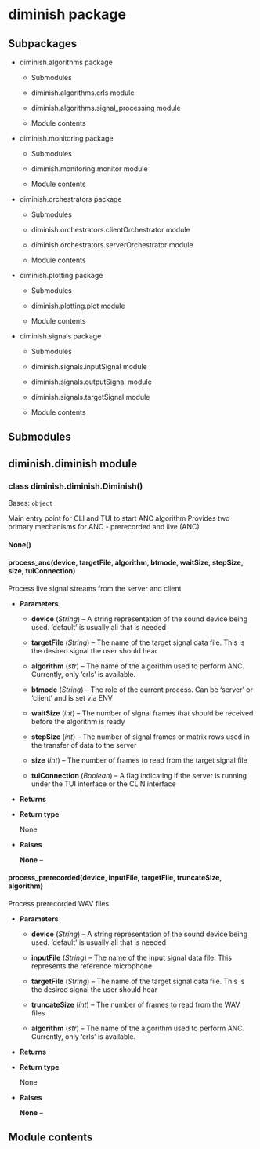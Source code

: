 # diminish package

## Subpackages


* diminish.algorithms package


    * Submodules


    * diminish.algorithms.crls module


    * diminish.algorithms.signal_processing module


    * Module contents


* diminish.monitoring package


    * Submodules


    * diminish.monitoring.monitor module


    * Module contents


* diminish.orchestrators package


    * Submodules


    * diminish.orchestrators.clientOrchestrator module


    * diminish.orchestrators.serverOrchestrator module


    * Module contents


* diminish.plotting package


    * Submodules


    * diminish.plotting.plot module


    * Module contents


* diminish.signals package


    * Submodules


    * diminish.signals.inputSignal module


    * diminish.signals.outputSignal module


    * diminish.signals.targetSignal module


    * Module contents


## Submodules

## diminish.diminish module


### class diminish.diminish.Diminish()
Bases: `object`

Main entry point for CLI and TUI to start ANC algorithm
Provides two primary mechanisms for ANC - prerecorded
and live (ANC)


#### None()

#### process_anc(device, targetFile, algorithm, btmode, waitSize, stepSize, size, tuiConnection)
Process live signal streams from the server and client


* **Parameters**

    
    * **device** (*String*) – A string representation of the sound device being used. ‘default’ is usually all that is needed


    * **targetFile** (*String*) – The name of the target signal data file. This is the desired signal the user should hear


    * **algorithm** (*str*) – The name of the algorithm used to perform ANC. Currently, only ‘crls’ is available.


    * **btmode** (*String*) – The role of the current process. Can be ‘server’ or ‘client’ and is set via ENV


    * **waitSize** (*int*) – The number of signal frames that should be received before the algorithm is ready


    * **stepSize** (*int*) – The number of signal frames or matrix rows used in the transfer of data to the server


    * **size** (*int*) – The number of frames to read from the target signal file


    * **tuiConnection** (*Boolean*) – A flag indicating if the server is running under the TUI interface or the CLIN interface



* **Returns**

    


* **Return type**

    None



* **Raises**

    **None** – 



#### process_prerecorded(device, inputFile, targetFile, truncateSize, algorithm)
Process prerecorded WAV files


* **Parameters**

    
    * **device** (*String*) – A string representation of the sound device being used. ‘default’ is usually all that is needed


    * **inputFile** (*String*) – The name of the input signal data file. This represents the reference microphone


    * **targetFile** (*String*) – The name of the target signal data file. This is the desired signal the user should hear


    * **truncateSize** (*int*) – The number of frames to read from the WAV files


    * **algorithm** (*str*) – The name of the algorithm used to perform ANC. Currently, only ‘crls’ is available.



* **Returns**

    


* **Return type**

    None



* **Raises**

    **None** – 


## Module contents
